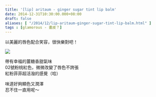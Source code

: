 ```yaml
---
title: '[lip] aritaum - ginger sugar tint lip balm'
date: 2014-12-31T10:30:00.000+08:00
draft: false
aliases: [ "/2014/12/lip-aritaum-ginger-sugar-tint-lip-balm.html" ]
tags : [glamorous - 畫皮？]
---
```


以美麗的唇色配合笑容，很快樂對吧！  

![](/images/aritaumgingersugar.jpg)

帶有幸福的薑糖香甜氣味  
02號粉桃紅色，微微改變了唇色不誇張  
紅粉菲菲超活潑的感覺（哈）  
  
味道好夠顯色又潤澤  
忍不住一直用呢～
